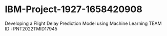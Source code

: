 # IBM-Project-1927-1658420908
Developing a Flight Delay Prediction Model using Machine Learning
TEAM ID :  PNT2022TMID17945
